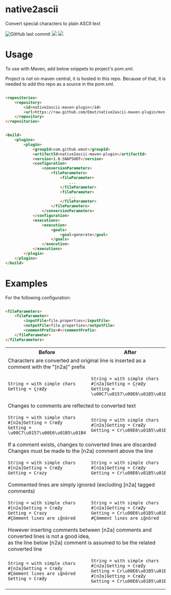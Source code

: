 # native2ascii

Convert special characters to plain ASCII text

<img alt="GitHub last commit" src="https://img.shields.io/github/last-commit/Emut/native2ascii-maven-plugin">
<img src="https://img.shields.io/badge/maven-1.0.0-yellow">
<img src="https://img.shields.io/github/license/Emut/native2ascii">

# Usage

To use with Maven, add below snippets to project's pom.xml.

Project is not on maven central, it is hosted in this repo. Because of that, it is needed to add this repo as a source in the pom.xml.

```html

<repositories>
    <repository>
        <id>native2ascii-maven-plugin</id>
        <url>https://raw.github.com/Emut/native2ascii-maven-plugin/mvn-repo/</url>
    </repository>
</repositories>
```

```html

<build>
    <plugins>
        <plugin>
            <groupId>com.github.emut</groupId>
            <artifactId>native2ascii-maven-plugin</artifactId>
            <version>1.0-SNAPSHOT</version>
            <configuration>
                <conversionParameters>
                    <fileParameters>
                        <fileParameter>
                            ...
                        </fileParameter>
                        <fileParameter>
                            ...
                        </fileParameter>
                    </fileParameters>
                </conversionParameters>
            </configuration>
            <executions>
                <execution>
                    <goals>
                        <goal>generate</goal>
                    </goals>
                </execution>
            </executions>
        </plugin>
    </plugins>
</build>
```

# Examples

For the following configuration:

```html

<fileParameters>
    <fileParameter>
        <inputFile>file.properties</inputFile>
        <outputFile>file.properties</outputFile>
        <commentPrefix>#</commentPrefix>
    </fileParameter>
</fileParameters>
```

<table>
<tr>
<th> Before </th>
<th> After </th>
</tr>
<tr>
<td colspan="2">Characters are converted and
original line is inserted as a comment with the "[n2a]" prefix</td> 
</tr>
<tr>
<td>

```properties
String = with simple chars
Getting = ÇŗæƵƴ
```
</td>
<td>

```properties
String = with simple chars
#[n2a]Getting = ÇŗæƵƴ
Getting = \u00C7\u0157\u00E6\u01B5\u01B4
```
</td>
</tr>
<tr>
<td colspan="2">Changes to comments are reflected to converted text</td> 
</tr>
<tr>
<td>

```properties
String = with simple chars
#[n2a]Getting = CræƵƴ
Getting = \u00C7\u0157\u00E6\u01B5\u01B4
```
</td>
<td>

```properties
String = with simple chars
#[n2a]Getting = CræƵƴ
Getting = Cr\u00E6\u01B5\u01B4
```
</td>
</tr>
<tr>
<td colspan="2">If a comment exists, changes to converted lines are discarded<br>
Changes must be made to the [n2a] comment above the line</td> 
</tr>
<tr>
<td>

```properties
String = with simple chars
#[n2a]Getting = CræƵƴ
Getting = Crazy
```
</td>
<td>

```properties
String = with simple chars
#[n2a]Getting = CræƵƴ
Getting = Cr\u00E6\u01B5\u01B4
```
</td>
</tr>
<tr>
<td colspan="2">Commented lines are simply ignored (excluding [n2a] tagged comments)</td> 
</tr>
<tr>
<td>

```properties
String = with simple chars
#[n2a]Getting = CræƵƴ
Getting = Crazy
#Çömment lınes are ığnöred
```
</td>
<td>

```properties
String = with simple chars
#[n2a]Getting = CræƵƴ
Getting = Cr\u00E6\u01B5\u01B4
#Çömment lınes are ığnöred
```
</td>
</tr>
<tr>
<td colspan="2">However inserting comments between [n2a] comments and
converted lines is not a good idea,<br>
as the line below [n2a] comment is assumed to be the related converted line</td> 
</tr>
<tr>
<td>

```properties
String = with simple chars
#[n2a]Getting = CræƵƴ
#Çömment lınes are ığnöred
Getting = CræƵƴ
```
</td>
<td>

```properties
String = with simple chars
#[n2a]Getting = CræƵƴ
Getting = Cr\u00E6\u01B5\u01B4
#[n2a]Getting = CræƵƴ
Getting = Cr\u00E6\u01B5\u01B4
```
</td>
</tr>
</table>

[comment]: <> (note to self: to deploy to github, create 2 files:<br>)

[comment]: <> (./.mvn/maven.config :)

[comment]: <> (```)

[comment]: <> (--settings ./.mvn/local-settings.xml)

[comment]: <> (```)

[comment]: <> (./.mvn/local-settings.xml : <br>)

[comment]: <> (```html)

[comment]: <> (<settings>)

[comment]: <> (    <servers>)

[comment]: <> (        <server>)

[comment]: <> (            <id>github</id>)

[comment]: <> (            <password>"the generated token"</password>)

[comment]: <> (        </server>)

[comment]: <> (    </servers>)

[comment]: <> (</settings>)

[comment]: <> (```)
